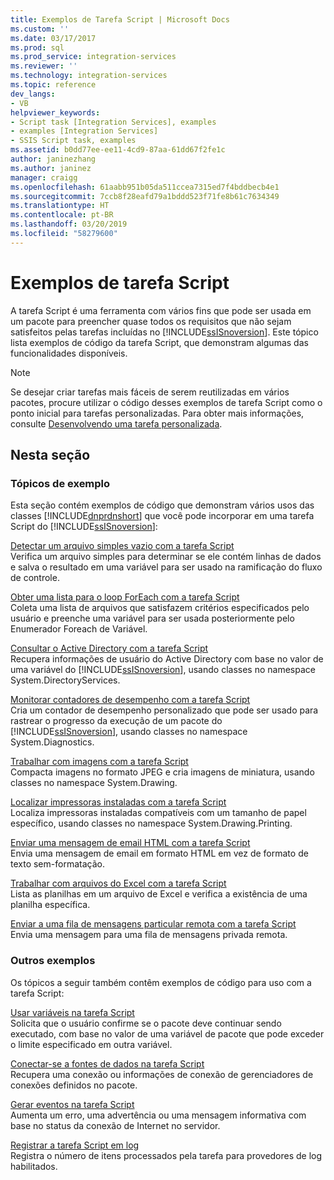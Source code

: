 ```yaml
---
title: Exemplos de Tarefa Script | Microsoft Docs
ms.custom: ''
ms.date: 03/17/2017
ms.prod: sql
ms.prod_service: integration-services
ms.reviewer: ''
ms.technology: integration-services
ms.topic: reference
dev_langs:
- VB
helpviewer_keywords:
- Script task [Integration Services], examples
- examples [Integration Services]
- SSIS Script task, examples
ms.assetid: b0dd77ee-ee11-4cd9-87aa-61dd67f2fe1c
author: janinezhang
ms.author: janinez
manager: craigg
ms.openlocfilehash: 61aabb951b05da511ccea7315ed7f4bddbecb4e1
ms.sourcegitcommit: 7ccb8f28eafd79a1bddd523f71fe8b61c7634349
ms.translationtype: HT
ms.contentlocale: pt-BR
ms.lasthandoff: 03/20/2019
ms.locfileid: "58279600"
---
```

# <a name="script-task-examples"></a>Exemplos de tarefa Script
  A tarefa Script é uma ferramenta com vários fins que pode ser usada em um pacote para preencher quase todos os requisitos que não sejam satisfeitos pelas tarefas incluídas no [!INCLUDE[ssISnoversion](../../includes/ssisnoversion-md.md)]. Este tópico lista exemplos de código da tarefa Script, que demonstram algumas das funcionalidades disponíveis.  
  
> [!NOTE]  
>  Se desejar criar tarefas mais fáceis de serem reutilizadas em vários pacotes, procure utilizar o código desses exemplos de tarefa Script como o ponto inicial para tarefas personalizadas. Para obter mais informações, consulte [Desenvolvendo uma tarefa personalizada](../../integration-services/extending-packages-custom-objects/task/developing-a-custom-task.md).  
  
## <a name="in-this-section"></a>Nesta seção  
  
### <a name="example-topics"></a>Tópicos de exemplo  
 Esta seção contém exemplos de código que demonstram vários usos das classes [!INCLUDE[dnprdnshort](../../includes/dnprdnshort-md.md)] que você pode incorporar em uma tarefa Script do [!INCLUDE[ssISnoversion](../../includes/ssisnoversion-md.md)]:  
  
 [Detectar um arquivo simples vazio com a tarefa Script](../../integration-services/extending-packages-scripting-task-examples/detecting-an-empty-flat-file-with-the-script-task.md)  
 Verifica um arquivo simples para determinar se ele contém linhas de dados e salva o resultado em uma variável para ser usado na ramificação do fluxo de controle.  
  
 [Obter uma lista para o loop ForEach com a tarefa Script](../../integration-services/extending-packages-scripting-task-examples/gathering-a-list-for-the-foreach-loop-with-the-script-task.md)  
 Coleta uma lista de arquivos que satisfazem critérios especificados pelo usuário e preenche uma variável para ser usada posteriormente pelo Enumerador Foreach de Variável.  
  
 [Consultar o Active Directory com a tarefa Script](../../integration-services/extending-packages-scripting-task-examples/querying-the-active-directory-with-the-script-task.md)  
 Recupera informações de usuário do Active Directory com base no valor de uma variável do [!INCLUDE[ssISnoversion](../../includes/ssisnoversion-md.md)], usando classes no namespace System.DirectoryServices.  
  
 [Monitorar contadores de desempenho com a tarefa Script](../../integration-services/extending-packages-scripting-task-examples/monitoring-performance-counters-with-the-script-task.md)  
 Cria um contador de desempenho personalizado que pode ser usado para rastrear o progresso da execução de um pacote do [!INCLUDE[ssISnoversion](../../includes/ssisnoversion-md.md)], usando classes no namespace System.Diagnostics.  
  
 [Trabalhar com imagens com a tarefa Script](../../integration-services/extending-packages-scripting-task-examples/working-with-images-with-the-script-task.md)  
 Compacta imagens no formato JPEG e cria imagens de miniatura, usando classes no namespace System.Drawing.  
  
 [Localizar impressoras instaladas com a tarefa Script](../../integration-services/extending-packages-scripting-task-examples/finding-installed-printers-with-the-script-task.md)  
 Localiza impressoras instaladas compatíveis com um tamanho de papel específico, usando classes no namespace System.Drawing.Printing.  
  
 [Enviar uma mensagem de email HTML com a tarefa Script](../../integration-services/extending-packages-scripting-task-examples/sending-an-html-mail-message-with-the-script-task.md)  
 Envia uma mensagem de email em formato HTML em vez de formato de texto sem-formatação.  
  
 [Trabalhar com arquivos do Excel com a tarefa Script](../../integration-services/extending-packages-scripting-task-examples/working-with-excel-files-with-the-script-task.md)  
 Lista as planilhas em um arquivo de Excel e verifica a existência de uma planilha específica.  
  
 [Enviar a uma fila de mensagens particular remota com a tarefa Script](../../integration-services/extending-packages-scripting-task-examples/sending-to-a-remote-private-message-queue-with-the-script-task.md)  
 Envia uma mensagem para uma fila de mensagens privada remota.  
  
### <a name="other-examples"></a>Outros exemplos  
 Os tópicos a seguir também contêm exemplos de código para uso com a tarefa Script:  
  
 [Usar variáveis na tarefa Script](../../integration-services/extending-packages-scripting/task/using-variables-in-the-script-task.md)  
 Solicita que o usuário confirme se o pacote deve continuar sendo executado, com base no valor de uma variável de pacote que pode exceder o limite especificado em outra variável.  
  
 [Conectar-se a fontes de dados na tarefa Script](../../integration-services/extending-packages-scripting/task/connecting-to-data-sources-in-the-script-task.md)  
 Recupera uma conexão ou informações de conexão de gerenciadores de conexões definidos no pacote.  
  
 [Gerar eventos na tarefa Script](../../integration-services/extending-packages-scripting/task/raising-events-in-the-script-task.md)  
 Aumenta um erro, uma advertência ou uma mensagem informativa com base no status da conexão de Internet no servidor.  
  
 [Registrar a tarefa Script em log](../../integration-services/extending-packages-scripting/task/logging-in-the-script-task.md)  
 Registra o número de itens processados pela tarefa para provedores de log habilitados.  
  
  
